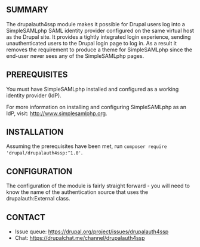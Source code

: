 ## SUMMARY

The drupalauth4ssp module makes it possible for Drupal users log into a
SimpleSAMLphp SAML identity provider configured on the same virtual host as the
Drupal site. It provides a tightly integrated login experience, sending
unauthenticated users to the Drupal login page to log in. As a result it removes
the requirement to produce a theme for SimpleSAMLphp since the end-user never
sees any of the SimpleSAMLphp pages.

## PREREQUISITES

You must have SimpleSAMLphp installed and configured as a working identity
provider (IdP).

For more information on installing and configuring SimpleSAMLphp as an IdP,
visit: http://www.simplesamlphp.org.


## INSTALLATION

Assuming the prerequisites have been met, run 
`composer require 'drupal/drupalauth4ssp:^1.0'`.

## CONFIGURATION

The configuration of the module is fairly straight forward - you will need to
know the name of the authentication source that uses the drupalauth:External
class.

## CONTACT

* Issue queue: https://drupal.org/project/issues/drupalauth4ssp
* Chat: https://drupalchat.me/channel/drupalauth4ssp
